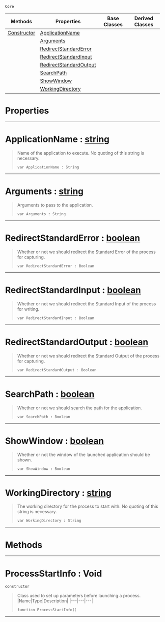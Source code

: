  `Core`

|Methods|Properties|Base Classes|Derived Classes|
|---|---|---|---|
|[ Constructor](https://github.com/ZilchEngine/ZilchDocs/blob/master/code_reference/nada_base_types/processstartinfo.md#processstartinfo-void)|[ ApplicationName](https://github.com/ZilchEngine/ZilchDocs/blob/master/code_reference/nada_base_types/processstartinfo.md#applicationname-zilch-eng)| | |
| |[ Arguments](https://github.com/ZilchEngine/ZilchDocs/blob/master/code_reference/nada_base_types/processstartinfo.md#arguments-zilch-engine-do)| | |
| |[ RedirectStandardError](https://github.com/ZilchEngine/ZilchDocs/blob/master/code_reference/nada_base_types/processstartinfo.md#redirectstandarderror-ze)| | |
| |[ RedirectStandardInput](https://github.com/ZilchEngine/ZilchDocs/blob/master/code_reference/nada_base_types/processstartinfo.md#redirectstandardinput-ze)| | |
| |[ RedirectStandardOutput](https://github.com/ZilchEngine/ZilchDocs/blob/master/code_reference/nada_base_types/processstartinfo.md#redirectstandardoutput-z)| | |
| |[ SearchPath](https://github.com/ZilchEngine/ZilchDocs/blob/master/code_reference/nada_base_types/processstartinfo.md#searchpath-zilch-engine-d)| | |
| |[ ShowWindow](https://github.com/ZilchEngine/ZilchDocs/blob/master/code_reference/nada_base_types/processstartinfo.md#showwindow-zilch-engine-d)| | |
| |[ WorkingDirectory](https://github.com/ZilchEngine/ZilchDocs/blob/master/code_reference/nada_base_types/processstartinfo.md#workingdirectory-zilch-en)| | |


 #  Properties


---  
 #  ApplicationName : [string](https://github.com/ZilchEngine/ZilchDocs/blob/master/code_reference/nada_base_types/string.md)

> Name of the application to execute. No quoting of this string is necessary.
> ``` lang=cpp, name=Nada
> var ApplicationName : String


---  
 #  Arguments : [string](https://github.com/ZilchEngine/ZilchDocs/blob/master/code_reference/nada_base_types/string.md)

> Arguments to pass to the application.
> ``` lang=cpp, name=Nada
> var Arguments : String


---  
 #  RedirectStandardError : [boolean](https://github.com/ZilchEngine/ZilchDocs/blob/master/code_reference/nada_base_types/boolean.md)

> Whether or not we should redirect the Standard Error of the process for capturing.
> ``` lang=cpp, name=Nada
> var RedirectStandardError : Boolean


---  
 #  RedirectStandardInput : [boolean](https://github.com/ZilchEngine/ZilchDocs/blob/master/code_reference/nada_base_types/boolean.md)

> Whether or not we should redirect the Standard Input of the process for writing.
> ``` lang=cpp, name=Nada
> var RedirectStandardInput : Boolean


---  
 #  RedirectStandardOutput : [boolean](https://github.com/ZilchEngine/ZilchDocs/blob/master/code_reference/nada_base_types/boolean.md)

> Whether or not we should redirect the Standard Output of the process for capturing.
> ``` lang=cpp, name=Nada
> var RedirectStandardOutput : Boolean


---  
 #  SearchPath : [boolean](https://github.com/ZilchEngine/ZilchDocs/blob/master/code_reference/nada_base_types/boolean.md)

> Whether or not we should search the path for the application.
> ``` lang=cpp, name=Nada
> var SearchPath : Boolean


---  
 #  ShowWindow : [boolean](https://github.com/ZilchEngine/ZilchDocs/blob/master/code_reference/nada_base_types/boolean.md)

> Whether or not the window of the launched application should be shown.
> ``` lang=cpp, name=Nada
> var ShowWindow : Boolean


---  
 #  WorkingDirectory : [string](https://github.com/ZilchEngine/ZilchDocs/blob/master/code_reference/nada_base_types/string.md)

> The working directory for the process to start with. No quoting of this string is necessary.
> ``` lang=cpp, name=Nada
> var WorkingDirectory : String


---  
 #  Methods


---  
 #  ProcessStartInfo : Void

 `constructor`

> Class used to set up parameters before launching a process.
> |Name|Type|Description|
> |---|---|---|
> ``` lang=cpp, name=Nada
> function ProcessStartInfo()
> ``` 


---  
 

 
